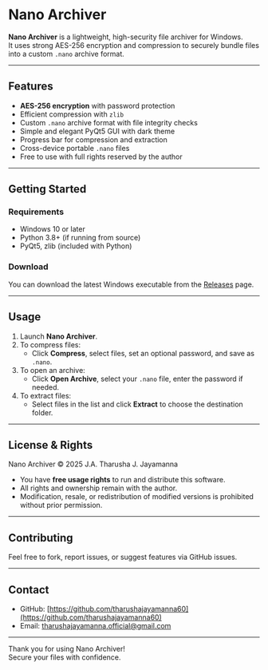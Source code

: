 # Nano Archiver


**Nano Archiver** is a lightweight, high-security file archiver for Windows.  
It uses strong AES-256 encryption and compression to securely bundle files into a custom `.nano` archive format.

---

## Features

- **AES-256 encryption** with password protection  
- Efficient compression with `zlib`  
- Custom `.nano` archive format with file integrity checks  
- Simple and elegant PyQt5 GUI with dark theme  
- Progress bar for compression and extraction  
- Cross-device portable `.nano` files  
- Free to use with full rights reserved by the author  

---



## Getting Started

### Requirements

- Windows 10 or later  
- Python 3.8+ (if running from source)  
- PyQt5, zlib (included with Python)  

### Download

You can download the latest Windows executable from the [Releases](https://github.com/tharushajayamanna60/nano-archiver/releases) page.

---

## Usage

1. Launch **Nano Archiver**.  
2. To compress files:  
   - Click **Compress**, select files, set an optional password, and save as `.nano`.  
3. To open an archive:  
   - Click **Open Archive**, select your `.nano` file, enter the password if needed.  
4. To extract files:  
   - Select files in the list and click **Extract** to choose the destination folder.

---

## License & Rights

Nano Archiver © 2025 J.A. Tharusha J. Jayamanna

- You have **free usage rights** to run and distribute this software.  
- All rights and ownership remain with the author.  
- Modification, resale, or redistribution of modified versions is prohibited without prior permission.

---

## Contributing

Feel free to fork, report issues, or suggest features via GitHub issues.

---

## Contact

- GitHub: [https://github.com/tharushajayamanna60](https://github.com/tharushajayamanna60)  
- Email: tharushajayamanna.official@gmail.com

---

Thank you for using Nano Archiver!  
Secure your files with confidence.

